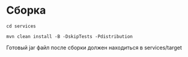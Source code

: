 Сборка
========

```
cd services

mvn clean install -B -DskipTests -Pdistribution
```

Готовый jar файл после сборки должен находиться в services/target
